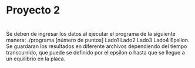 # Proyecto 2 <H1>
Se deben de ingresar los datos al ejecutar el programa de la siguiente manera: ./programa [número de puntos] Lado1 Lado2 Lado3 Lado4 Epsilon.
Se guardaran los resultados en diferente archivos dependiendo del tiempo transcurrido, que puede se definido por el epsilon o hasta que se llegue a un equilibrio en la placa.
